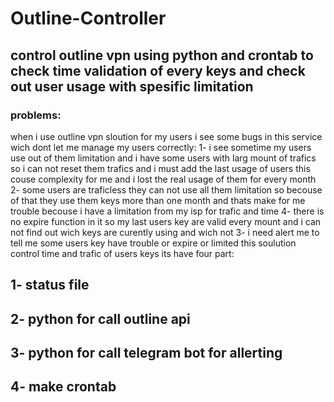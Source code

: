 # Outline-Controller
## control outline vpn using python and crontab to check time validation of every keys and check out user usage with spesific limitation
### problems:
when i use outline vpn sloution for my users i see some bugs in this service wich dont let me manage my users correctly:
  1- i see sometime my users use out of them limitation and i have some users with larg mount of trafics so i can not reset them trafics and i must add the last usage of users this couse complexity for me and i lost the real usage of them for every month 
  2- some users are traficless they can not use all them limitation so becouse of that they use them keys more than one month and thats make for me trouble becouse i have a limitation from my isp for  trafic and time
  4- there is no expire function in it so my last users key are valid every mount and i can not find out wich keys are curently using and wich not 
  3- i need alert me to tell me some users key have trouble or expire or limited 
this soulution control time and trafic  of users keys 
its have four part:
 ## 1- status file 
 ## 2- python for call outline api
 ## 3- python for call telegram bot for allerting
 ## 4- make crontab 
  

 

